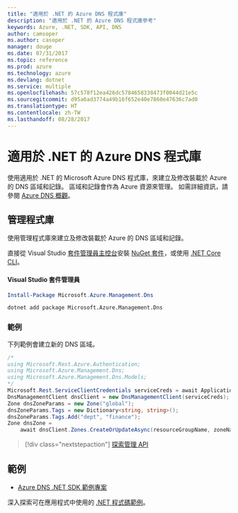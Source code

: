 ```yaml
---
title: "適用於 .NET 的 Azure DNS 程式庫"
description: "適用於 .NET 的 Azure DNS 程式庫參考"
keywords: Azure, .NET, SDK, API, DNS
author: camsoper
ms.author: casoper
manager: douge
ms.date: 07/31/2017
ms.topic: reference
ms.prod: azure
ms.technology: azure
ms.devlang: dotnet
ms.service: multiple
ms.openlocfilehash: 57c578f12ea426dc5784658338473f0044d21e5c
ms.sourcegitcommit: d95a6ad3774a49b16f652e40e7860e47636c7ad0
ms.translationtype: HT
ms.contentlocale: zh-TW
ms.lasthandoff: 08/28/2017
---
```

# <a name="azure-dns-libraries-for-net"></a>適用於 .NET 的 Azure DNS 程式庫

使用適用於 .NET 的 Microsoft Azure DNS 程式庫，來建立及修改裝載於 Azure 的 DNS 區域和記錄。 區域和記錄會作為 Azure 資源來管理。 如需詳細資訊，請參閱 [Azure DNS 概觀](/azure/dns/dns-overview)。

## <a name="management-library"></a>管理程式庫

使用管理程式庫來建立及修改裝載於 Azure 的 DNS 區域和記錄。

直接從 Visual Studio [套件管理員主控台][PackageManager]安裝 [NuGet 套件](https://www.nuget.org/packages/Microsoft.Azure.Management.Dns)，或使用 [.NET Core CLI][DotNetCLI]。

#### <a name="visual-studio-package-manager"></a>Visual Studio 套件管理員

```powershell
Install-Package Microsoft.Azure.Management.Dns
```

```bash
dotnet add package Microsoft.Azure.Management.Dns
```

### <a name="example"></a>範例

下列範例會建立新的 DNS 區域。

```csharp
/*
using Microsoft.Rest.Azure.Authentication;
using Microsoft.Azure.Management.Dns;
using Microsoft.Azure.Management.Dns.Models;
*/
Microsoft.Rest.ServiceClientCredentials serviceCreds = await ApplicationTokenProvider.LoginSilentAsync(tenantId, clientId, secret);
DnsManagementClient dnsClient = new DnsManagementClient(serviceCreds);            
Zone dnsZoneParams = new Zone("global");
dnsZoneParams.Tags = new Dictionary<string, string>();
dnsZoneParams.Tags.Add("dept", "finance");
Zone dnsZone =
    await dnsClient.Zones.CreateOrUpdateAsync(resourceGroupName, zoneName, dnsZoneParams, null, "*");
```

> [!div class="nextstepaction"]
> [探索管理 API](/dotnet/api/overview/azure/dns/management)

## <a name="samples"></a>範例

* [Azure DNS .NET SDK 範例專案](https://www.microsoft.com/download/details.aspx?id=47268)

深入探索可在應用程式中使用的 [.NET 程式碼範例](https://azure.microsoft.com/resources/samples/?platform=dotnet)。

[PackageManager]: https://docs.microsoft.com/nuget/tools/package-manager-console
[DotNetCLI]: https://docs.microsoft.com/dotnet/core/tools/dotnet-add-package
